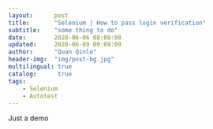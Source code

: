 ```yaml
---
layout:      post
title:       "Selenium | How to pass login verification"
subtitle:    "some thing to do"
date:        2020-06-06 08:08:08
updated:     2020-06-09 09:09:09
author:      "Quan Qinle"
header-img:  "img/post-bg.jpg"
multilingual: true
catalog:      true
tags:
    - Selenium
    - Autotest
---
```


Just a demo